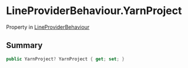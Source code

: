 # LineProviderBehaviour.YarnProject

Property in [LineProviderBehaviour](/docs/api/csharp/yarn.unity.lineproviderbehaviour.md)

## Summary



```csharp
public YarnProject? YarnProject { get; set; }
```


